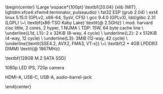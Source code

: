 \begin{center}
\Large
\vspace*{100pt}
\textbf{20.04} (xlib (MIT), lightdm:xfce4:xfwm4:terminator, pulseaudio)
\\
fat32 ESP (grub 2.04)
\\
ext4 linux 5.15.0 (GPLv2, x86-64, SysV, CFS)
\\
gcc 9.4.0 (GPLv3), ldd/glibc 2.31 (LGPL)
\\~\\
\textbf{x86-TSO Kaby Lake} \textit{@ 2.5GHz}
\\
mod. harvard cisc little, 2 cores, 2 hyper, 1 NUMA
\\
TDP: 15W, 64 byte cache line
\\
\underline{L1d, L1i}: 2 x 32KiB (8-way, 4 cycle)
\\
\underline{L2}: 2 x 512KiB (4-way, 12 cycle)
\\
\underline{L3}: 3MiB (12-way, 42 cycle)
\\
\underline{\textit{SSE4.2, AVX2, FMA3, VT-x}}
\\~\\
\textbf{2 * 4GB LPDDR3 DIMM} \textit{@ 1867MHz}

\textbf{128GB M.2 SATA SSD}

1080p LED IPS, 720p camera

HDMI-A, USB-C, USB-A, audio-barrel-jack

\end{center}
